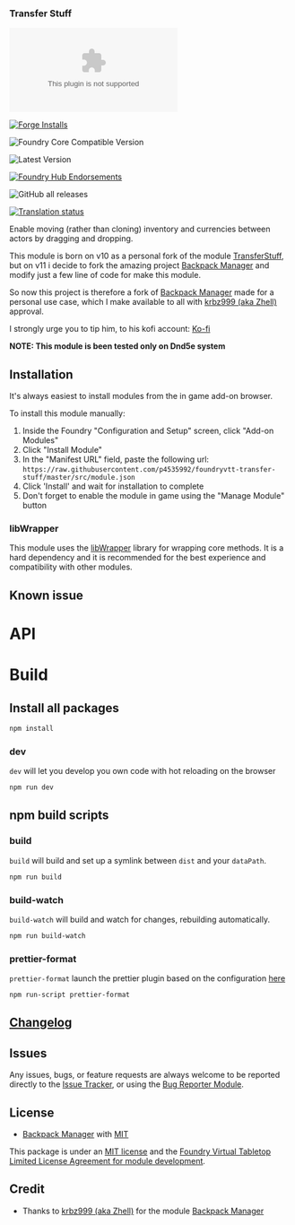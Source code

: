 ### Transfer Stuff

![Latest Release Download Count](https://img.shields.io/github/downloads/p4535992/foundryvtt-transfer-stuff/latest/module.zip?color=2b82fc&label=DOWNLOADS&style=for-the-badge)

[![Forge Installs](https://img.shields.io/badge/dynamic/json?label=Forge%20Installs&query=package.installs&suffix=%25&url=https%3A%2F%2Fforge-vtt.com%2Fapi%2Fbazaar%2Fpackage%2Ftransfer-stuff&colorB=006400&style=for-the-badge)](https://forge-vtt.com/bazaar#package=transfer-stuff)

![Foundry Core Compatible Version](https://img.shields.io/badge/dynamic/json.svg?url=https%3A%2F%2Fraw.githubusercontent.com%2Fp4535992%2Ffoundryvtt-transfer-stuff%2Fmaster%2Fsrc%2Fmodule.json&label=Foundry%20Version&query=$.compatibility.verified&colorB=orange&style=for-the-badge)

![Latest Version](https://img.shields.io/badge/dynamic/json.svg?url=https%3A%2F%2Fraw.githubusercontent.com%2Fp4535992%2Ffoundryvtt-transfer-stuff%2Fmaster%2Fsrc%2Fmodule.json&label=Latest%20Release&prefix=v&query=$.version&colorB=red&style=for-the-badge)

[![Foundry Hub Endorsements](https://img.shields.io/endpoint?logoColor=white&url=https%3A%2F%2Fwww.foundryvtt-hub.com%2Fwp-json%2Fhubapi%2Fv1%2Fpackage%2Ftransfer-stuff%2Fshield%2Fendorsements&style=for-the-badge)](https://www.foundryvtt-hub.com/package/transfer-stuff/)

![GitHub all releases](https://img.shields.io/github/downloads/p4535992/foundryvtt-transfer-stuff/total?style=for-the-badge)

[![Translation status](https://weblate.foundryvtt-hub.com/widgets/transfer-stuff/-/287x66-black.png)](https://weblate.foundryvtt-hub.com/engage/transfer-stuff/)

Enable moving (rather than cloning) inventory and currencies between actors by dragging and dropping.

This module is born on v10 as a personal fork of the module [TransferStuff](https://github.com/playest/TransferStuff), but on v11 i decide to fork the amazing project [Backpack Manager](https://github.com/krbz999/backpack-manager) and modify just a few line of code for make this module.

So now this project is therefore a fork of [Backpack Manager](https://github.com/krbz999/backpack-manager) made for a personal use case, which I make available to all with [krbz999 (aka Zhell)](https://github.com/krbz999/) approval.

I strongly urge you to tip him, to his kofi account: [Ko-fi](https://ko-fi.com/zhell)

**NOTE: This module is been tested only on Dnd5e system**

## Installation

It's always easiest to install modules from the in game add-on browser.

To install this module manually:
1.  Inside the Foundry "Configuration and Setup" screen, click "Add-on Modules"
2.  Click "Install Module"
3.  In the "Manifest URL" field, paste the following url:
`https://raw.githubusercontent.com/p4535992/foundryvtt-transfer-stuff/master/src/module.json`
4.  Click 'Install' and wait for installation to complete
5.  Don't forget to enable the module in game using the "Manage Module" button

### libWrapper

This module uses the [libWrapper](https://github.com/ruipin/fvtt-lib-wrapper) library for wrapping core methods. It is a hard dependency and it is recommended for the best experience and compatibility with other modules.


## Known issue

# API


# Build

## Install all packages

```bash
npm install
```

### dev

`dev` will let you develop you own code with hot reloading on the browser

```bash
npm run dev
```

## npm build scripts

### build

`build` will build and set up a symlink between `dist` and your `dataPath`.

```bash
npm run build
```

### build-watch

`build-watch` will build and watch for changes, rebuilding automatically.

```bash
npm run build-watch
```

### prettier-format

`prettier-format` launch the prettier plugin based on the configuration [here](./.prettierrc)

```bash
npm run-script prettier-format
```

## [Changelog](./CHANGELOG.md)

## Issues

Any issues, bugs, or feature requests are always welcome to be reported directly to the [Issue Tracker](https://github.com/p4535992/foundryvtt-transfer-stuff/issues ), or using the [Bug Reporter Module](https://foundryvtt.com/packages/bug-reporter/).

## License

- [Backpack Manager](https://github.com/krbz999/backpack-manager) with [MIT](https://github.com/krbz999/backpack-manager/blob/master/LICENSE)

This package is under an [MIT license](LICENSE) and the [Foundry Virtual Tabletop Limited License Agreement for module development](https://foundryvtt.com/article/license/).

## Credit

- Thanks to [krbz999 (aka Zhell)](https://github.com/krbz999/) for the module [Backpack Manager](https://github.com/krbz999/backpack-manager)